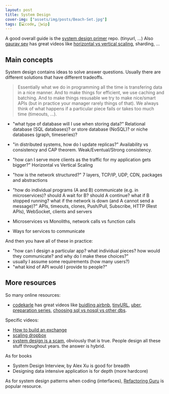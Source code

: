 ```yaml
---
layout: post
title: System Design
cover-img: ["assets/img/posts/Beach-Set.jpg"]
tags: [💻code, 🚧wip]
---
```


A good overall guide is the [system design primer](https://github.com/donnemartin/system-design-primer/?tab=readme-ov-file) repo. (tinyurl, ...)
Also [gaurav sev]() has great videos like [horizontal vs vertical scaling](https://www.youtube.com/watch?v=xpDnVSmNFX0&list=PLMCXHnjXnTnvo6alSjVkgxV-VH6EPyvoX), sharding, ...

## Main concepts

System design contains ideas to solve answer questions. Usually there are different solutions that have different tradeoffs.

> Essentially what we do in programming all the time is transfering data in a nice manner. And to make things for efficient, we use caching and batching. And to make things resusable we try to make nice/smart APIs (but in practice your manager rarely things of that).
> We always think of what happens if a particular piece fails or takes too much time (timeouts, ...).

* "what type of database will I use when storing data?" Relational database (SQL databases)? or store database (NoSQL)? or niche databases (graph, timeseries)?
* "in distributed systems, how do I update replicas?" Availability vs consistency and CAP theorem. Weak/Eventual/Strong consistency.
* "how can I serve more clients as the traffic for my application gets bigger?" Horizontal vs Vertical Scaling
* "how is the network structured?" 7 layers, TCP/IP, UDP, CDN, packages and abstractions
* "how do individual programs (A and B) communicate (e.g. in microservices)? should A wait for B? should A continue? what if B stopped running? what if the network is down (and A cannot send a message)?" APIs, timeouts, clones, Push/Pull, Subscribe, HTTP (Rest APIs), WebSocket, clients and servers 

* Microservices vs Monoliths, network calls vs function calls
* Ways for services to communicate

And then you have all of these in practice:
* "how can I design a particular app? what individual pieces? how would they communicate? and why do I make these choices?"
* usually I assume some requirements (how many users?)
* "what kind of API would I provide to people?"

## More resources

So many online resources:
* [codekarle](https://www.youtube.com/@codeKarle/videos) has great videos like [buidling airbnb](https://www.youtube.com/watch?v=YyOXt2MEkv4), [tinyURL](https://www.youtube.com/watch?v=AVztRY77xxA&ab_channel=codeKarle&sttick=0), [uber](https://www.youtube.com/watch?v=Tp8kpMe-ZKw&ab_channel=codeKarle&sttick=0), [preparation series](https://www.youtube.com/watch?v=3loACSxowRU&list=PLhgw50vUymycJPN6ZbGTpVKAJ0cL4OEH3), [choosing sql vs nosql vs other dbs](https://www.youtube.com/watch?v=cODCpXtPHbQ&list=PLhgw50vUymycJPN6ZbGTpVKAJ0cL4OEH3&index=10&ab_channel=codeKarle). 

Specific videos:
* [How to build an exchange](https://www.youtube.com/watch?v=b1e4t2k2KJY&ab_channel=JaneStreet)
* [scaling dropbox](https://www.youtube.com/watch?v=PE4gwstWhmc&ab_channel=Stanford)
* [system design is a scam](https://www.youtube.com/watch?v=rKgtPABz9AY), obviously that is true. People design all these stuff throughout years. the answer is hybrid.

As for books
* System Design Interview, by Alex Xu is good for breadth
* Designing data intensive application is for depth (more hardcore)

As for system design patterns when coding (interfaces), [Refactoring Guru](https://refactoring.guru/design-patterns) is popular resource.
